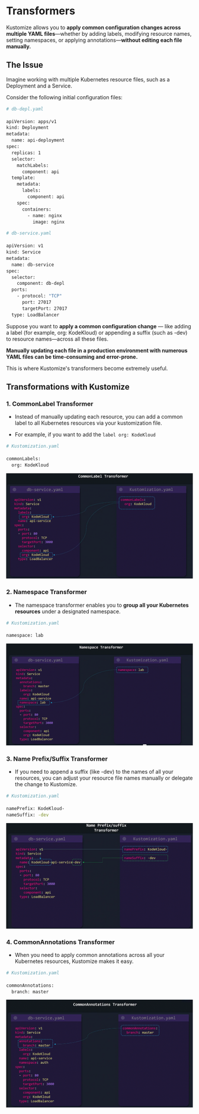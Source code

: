 # Transformers
Kustomize allows you to **apply common configuration changes across multiple YAML files**—whether by adding labels, modifying resource names, setting namespaces, or applying annotations—**without editing each file manually.**

## The Issue
Imagine working with multiple Kubernetes resource files, such as a Deployment and a Service.

Consider the following initial configuration files:
```bash
# db-depl.yaml

apiVersion: apps/v1
kind: Deployment
metadata:
  name: api-deployment
spec:
  replicas: 1
  selector:
    matchLabels:
      component: api
  template:
    metadata:
      labels:
        component: api
    spec:
      containers:
        - name: nginx
          image: nginx
```

```bash
# db-service.yaml

apiVersion: v1
kind: Service
metadata:
  name: db-service
spec:
  selector:
    component: db-depl
  ports:
    - protocol: "TCP"
      port: 27017
      targetPort: 27017
  type: LoadBalancer
```

Suppose you want to **apply a common configuration change** — like adding a label (for example, org: KodeKloud) or appending a suffix (such as -dev) to resource names—across all these files. 

**Manually updating each file in a production environment with numerous YAML files can be time-consuming and error-prone.** 

This is where Kustomize's transformers become extremely useful.

## Transformations with Kustomize

### 1.  CommonLabel Transformer
-   Instead of manually updating each resource, you can add a common label to all Kubernetes resources via your kustomization file. 

-   For example, if you want to add the 
```label org: KodeKloud```

```bash
# Kustomization.yaml

commonLabels:
  org: KodeKloud
```

![](../../images/kubernetes_kustomize16.png)

### 2.  Namespace Transformer
-   The namespace transformer enables you to **group all your Kubernetes resources** under a designated namespace.

```bash
# Kustomization.yaml

namespace: lab
```

![](../../images/kubernetes_kustomize17.png)

### 3.  Name Prefix/Suffix Transformer
-   If you need to append a suffix (like -dev) to the names of all your resources, you can adjust your resource file names manually or delegate the change to Kustomize.

```bash
# Kustomization.yaml

namePrefix: KodeKloud-
nameSuffix: -dev
```

![](../../images/kubernetes_kustomize18.png)

### 4.  CommonAnnotations Transformer
-   When you need to apply common annotations across all your Kubernetes resources, Kustomize makes it easy. 
```bash
# Kustomization.yaml

commonAnnotations:
  branch: master
```
![](../../images/kubernetes_kustomize19.png)